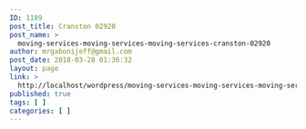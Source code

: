 ```yaml
---
ID: 1189
post_title: Cranston 02920
post_name: >
  moving-services-moving-services-moving-services-cranston-02920
author: mrgabonijeff@gmail.com
post_date: 2018-03-28 01:36:32
layout: page
link: >
  http://localhost/wordpress/moving-services-moving-services-moving-services-cranston-02920/
published: true
tags: [ ]
categories: [ ]
---
```

